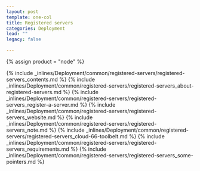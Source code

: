 ```yaml
---
layout: post
template: one-col
title: Registered servers
categories: Deployment
lead: ""
legacy: false

---
```

{% assign product = "node" %}

{% include _inlines/Deployment/common/registered-servers/registered-servers_contents.md %}
{% include _inlines/Deployment/common/registered-servers/registered-servers_about-registered-servers.md %}
{% include _inlines/Deployment/common/registered-servers/registered-servers_register-a-server.md %}
{% include _inlines/Deployment/common/registered-servers/registered-servers_website.md %}
{% include _inlines/Deployment/common/registered-servers/registered-servers_note.md %}
{% include _inlines/Deployment/common/registered-servers/registered-servers_cloud-66-toolbelt.md %}
{% include _inlines/Deployment/common/registered-servers/registered-servers_requirements.md %}
{% include _inlines/Deployment/common/registered-servers/registered-servers_some-pointers.md %}

